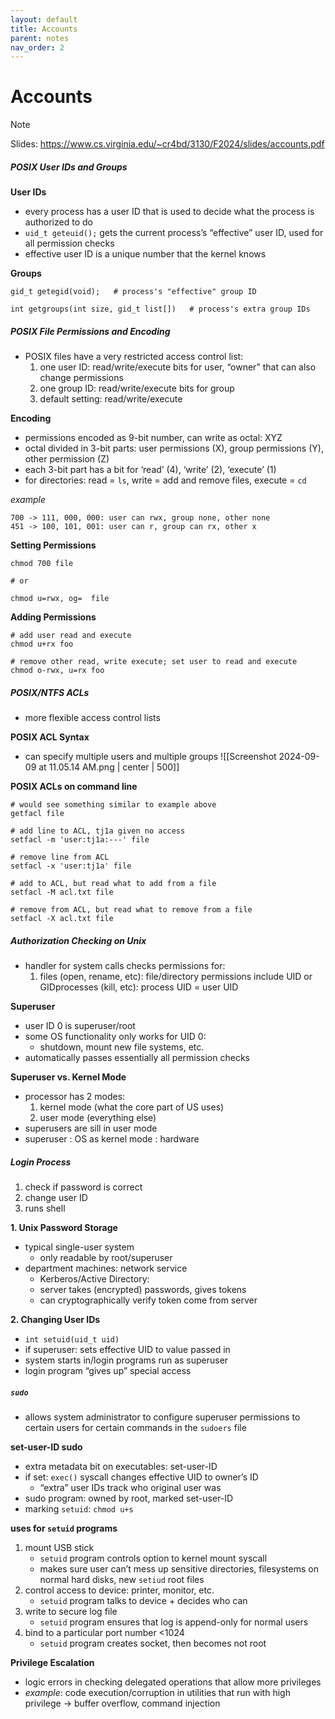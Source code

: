 ```yaml
---
layout: default
title: Accounts
parent: notes
nav_order: 2
---
```

# Accounts
> [!note]
> Slides: https://www.cs.virginia.edu/~cr4bd/3130/F2024/slides/accounts.pdf
##### POSIX User IDs and Groups
**User IDs**
- every process has a user ID that is used to decide what the process is authorized to do
- `uid_t geteuid();` gets the current process’s “effective” user ID, used for all permission checks
- effective user ID is a unique number that the kernel knows

**Groups**
``` shell
gid_t getegid(void);   # process's "effective" group ID

int getgroups(int size, gid_t list[])   # process's extra group IDs
```

##### POSIX File Permissions and Encoding
- POSIX files have a very restricted access control list:
	1. one user ID: read/write/execute bits for user, “owner” that can also change permissions
	2. one group ID: read/write/execute bits for group
	3. default setting: read/write/execute

**Encoding**
- permissions encoded as 9-bit number, can write as octal: XYZ
- octal divided in 3-bit parts: user permissions (X), group permissions (Y), other permission (Z)
- each 3-bit part has a bit for ‘read’ (4), ‘write’ (2), ‘execute’ (1)
- for directories: read = `ls`, write = add and remove files, execute = `cd`

*example*
```
700 -> 111, 000, 000: user can rwx, group none, other none
451 -> 100, 101, 001: user can r, group can rx, other x
```

**Setting Permissions**
```shell
chmod 700 file

# or

chmod u=rwx, og=  file
```

**Adding Permissions**
```shell
# add user read and execute
chmod u+rx foo

# remove other read, write execute; set user to read and execute
chmod o-rwx, u=rx foo
```

##### POSIX/NTFS ACLs
- more flexible access control lists

**POSIX ACL Syntax**
- can specify multiple users and multiple groups
![[Screenshot 2024-09-09 at 11.05.14 AM.png | center | 500]]

**POSIX ACLs on command line**
```shell
# would see something similar to example above
getfacl file

# add line to ACL, tj1a given no access
setfacl -m 'user:tj1a:---' file

# remove line from ACL
setfacl -x 'user:tj1a' file

# add to ACL, but read what to add from a file
setfacl -M acl.txt file

# remove from ACL, but read what to remove from a file
setfacl -X acl.txt file
```

##### Authorization Checking on Unix
- handler for system calls checks permissions for:
	1. files (open, rename, etc): file/directory permissions include UID or GIDprocesses (kill, etc): process UID = user UID

**Superuser**
- user ID 0 is superuser/root
- some OS functionality only works for UID 0:
	- shutdown, mount new file systems, etc.
- automatically passes essentially all permission checks

**Superuser vs. Kernel Mode**
- processor has 2 modes:
	1. kernel mode (what the core part of US uses)
	2. user mode (everything else)
- superusers are sill in user mode
- superuser : OS as kernel mode : hardware
##### Login Process
1. check if password is correct
2. change user ID
3. runs shell

**1. Unix Password Storage**
- typical single-user system
	- only readable by root/superuser
- department machines: network service
	- Kerberos/Active Directory:
	- server takes (encrypted) passwords, gives tokens
	- can cryptographically verify token come from server

**2. Changing User IDs**
- `int setuid(uid_t uid)`
- if superuser: sets effective UID to value passed in
- system starts in/login programs run as superuser
- login program “gives up” special access
##### `sudo`
- allows system administrator to configure superuser permissions to certain users for certain commands in the `sudoers` file

**set-user-ID sudo**
- extra metadata bit on executables: set-user-ID
- if set: `exec()` syscall changes effective UID to owner’s ID
	- “extra” user IDs track who original user was
- sudo program: owned by root, marked set-user-ID
- marking `setuid`: `chmod u+s`

**uses for `setuid` programs**
1. mount USB stick
	- `setuid` program controls option to kernel mount syscall
	- makes sure user can’t mess up sensitive directories, filesystems on normal hard disks, new `setiud` root files
2. control access to device: printer, monitor, etc.
	- `setuid` program talks to device + decides who can
3. write to secure log file
	- `setuid` program ensures that log is append-only for normal users
4. bind to a particular port number <1024
	- `setuid` program creates socket, then becomes not root

**Privilege Escalation**
- logic errors in checking delegated operations that allow more privileges
- *example*: code execution/corruption in utilities that run with high privilege → buffer overflow, command injection